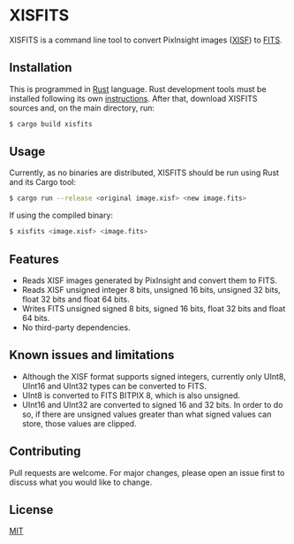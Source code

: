 # XISFITS

XISFITS is a command line tool to convert PixInsight images ([XISF](http://pixinsight.com/doc/docs/XISF-1.0-spec/XISF-1.0-spec.html)) to [FITS](https://fits.gsfc.nasa.gov/fits_standard.html).

## Installation

This is programmed in [Rust](http://rust-lang.org/) language. Rust development tools must be installed following its own [instructions](https://www.rust-lang.org/tools/install). After that, download XISFITS sources and, on the main directory, run:

```bash
$ cargo build xisfits
```

## Usage

Currently, as no binaries are distributed, XISFITS should be run using Rust and its Cargo tool:

```bash
$ cargo run --release <original image.xisf> <new image.fits>
```

If using the compiled binary:

```bash
$ xisfits <image.xisf> <image.fits>
```

## Features

- Reads XISF images generated by PixInsight and convert them to FITS.
- Reads XISF unsigned integer 8 bits, unsigned 16 bits, unsigned 32 bits, float 32 bits and float 64 bits.
- Writes FITS unsigned signed 8 bits, signed 16 bits, float 32 bits and float 64 bits.
- No third-party dependencies.

## Known issues and limitations

- Although the XISF format supports signed integers, currently only UInt8, UInt16 and UInt32 types can be converted to FITS.
- UInt8 is converted to FITS BITPIX 8, which is also unsigned.
- UInt16 and UInt32 are converted to signed 16 and 32 bits. In order to do so, if there are unsigned values greater than what signed values can store, those values are clipped.

## Contributing
Pull requests are welcome. For major changes, please open an issue first to discuss what you would like to change.

## License
[MIT](https://choosealicense.com/licenses/mit/)